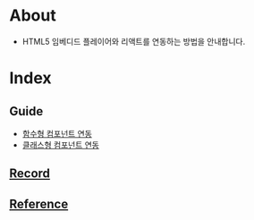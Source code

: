 # About
- HTML5 임베디드 플레이어와 리액트를 연동하는 방법을 안내합니다.

# Index

## Guide
- [함수형 컴포넌트 연동](https://github.com/covigroup/covi-html5-player_with_React/wiki/%ED%95%A8%EC%88%98%ED%98%95-%EC%BB%B4%ED%8F%AC%EB%84%8C%ED%8A%B8-%EC%97%B0%EB%8F%99)
- [클래스형 컴포넌트 연동](https://github.com/covigroup/covi-html5-player_with_React/wiki/%ED%81%B4%EB%9E%98%EC%8A%A4%ED%98%95-%EC%BB%B4%ED%8F%AC%EB%84%8C%ED%8A%B8-%EC%97%B0%EB%8F%99)

## [Record](https://github.com/covigroup/covi-html5-player_with_React/wiki/Record)

## [Reference](https://github.com/covigroup/covi-html5-player_with_React/wiki/Reference)
